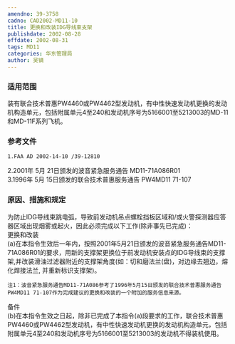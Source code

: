 ```yaml
---
amendno: 39-3758  
cadno: CAD2002-MD11-10  
title: 更换和改装IDG导线束支架  
publishdate: 2002-08-28  
effdate: 2002-08-31  
tags: MD11  
categories: 华东管理局  
author: 吴镝  
---
```

  
### 适用范围  
装有联合技术普惠PW4460或PW4462型发动机，有中性快速发动机更换的发动机构造单元，包括附属单元4至240和发动机序号为5166001至5213003的MD-11和MD-11F系列飞机。  
  
<!--more-->  
### 参考文件  
    1.FAA AD 2002-14-10 /39-12810  
2.2001年 5月 21日颁发的波音紧急服务通告 MD11-71A086R01  
3.1996年 5月 15日颁发的联合技术普惠服务通告 PW4MD11 71-107  
  
### 原因、措施和规定  
为防止IDG导线束跳电弧，导致前发动机吊点螺栓挡板区域和/或火警探测器应答器区域出现烟雾或起火，因此必须完成以下工作(除非事先已完成)：  
    更换和改装  
    (a)在本指令生效后一年内，按照2001年5月21日颁发的波音紧急服务通告MD11-71A086R01的要求，用新的支撑架更换位于前发动机安装点的IDG导线束的支撑架,并改装滑油过滤器附近的支撑架角度(如：切和磨法兰(盘)，对边缘去翘边，熔化焊接法兰, 并重新标识支撑架)。  
      
    注1：波音紧急服务通告MD11-71A086参考了1996年5月15日颁发的联合技术普惠服务通告PW4MD11 71-107作为完成建议的更换和改装的一个附加的服务信息来源。  
备件  
    (b)在本指令生效之日起，除非已完成了本指令(a)段要求的工作，联合技术普惠PW4460或PW4462型发动机，有中性快速发动机更换的发动机构造单元，包括附属单元4至240和发动机序号为5166001至5213003的发动机不得装机使用。  
